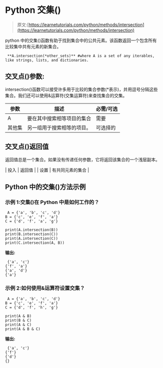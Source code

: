 # Python 交集()

> 原文:[https://learnetutorials.com/python/methods/intersection](https://learnetutorials.com/python/methods/intersection)

python 中的交集()函数有助于找到集合中的公共元素。该函数返回一个包含所有比较集中共有元素的新集合。

```
 **A.intersection(*other_sets)** #where A is a set of any iterables, like strings, lists, and dictionaries. 

```

## 交叉点()参数:

intersection()函数可以接受许多用于比较的集合参数(*表示)，并用逗号分隔这些集合。我们还可以使用&运算符(交集运算符)来查找集合的交集。

| 参数 | 描述 | 必需/可选 |
| --- | --- | --- |
| A | 要在其中搜索相等项目的集合 | 需要 |
| 其他集 | 另一组用于搜索相等的项目。 | 可选择的 |

## 交叉点()返回值

返回值总是一个集合。如果没有传递任何参数，它将返回该集合的一个浅层副本。

| 投入 | 返回值 |
| 设置 | 有共同元素的集合 |

## Python 中的交集()方法示例

### 示例 1:交集()在 Python 中是如何工作的？

```
 A = {'a', 'b', 'c', 'd'}
B = {'c', 'e', 'f', 'a'}
C = {'d', 'f', 'a', 'g'}

print(A.intersection(B))
print(B.intersection(C))
print(A.intersection(C))
print(C.intersection(A, B)) 

```

**输出:**

```
 {'a', 'c'}
{'f', 'a'}
{'a', 'd'}
{'a'} 
```

### 示例 2:如何使用&运算符设置交集？

```
 A = {'a', 'b', 'c', 'd'}
B = {'c', 'e', 'f', 'a'}
C = {'d', 'f', 'h', 'g'}

print(A & B)
print(B & C)
print(A & C)
print(A & B & C) 

```

**输出:**

```
 {'a', 'c'}
{'f'}
{'d'}
{} 
```